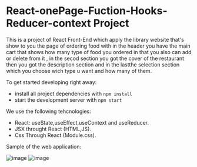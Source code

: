 # React-onePage-Fuction-Hooks-Reducer-context Project

This is a project of React Front-End which apply the library website that's show to you the page of ordering food with in the header you have the main cart
that shows how many type of food you ordered in that you also can add or delete from it , in the secod section you got the cover of the restaurant then you
got the description section and in the lastthe selection section which you choose wich type u want and how many of them.


To get started developing right away:

- install all project dependencies with `npm install`
- start the development server with `npm start`

We use the following tehcnologies:

- React: useState,useEffect,useContext and useReducer.
- JSX throught React (HTML,JS).
- Css Through React (Module.css).


Sample of the  web application:

![image](https://user-images.githubusercontent.com/97471166/213766230-15c6a6ee-bc90-4b9e-9a7b-7c0f00ddbecf.png)
![image](https://user-images.githubusercontent.com/97471166/213864306-bd98bba4-2507-4c0c-a7fb-590788d0b3f3.png)


#
